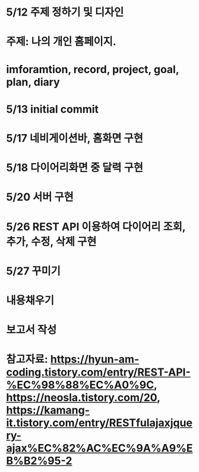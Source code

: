 # 5/12 주제 정하기 및 디자인

# 주제: 나의 개인 홈페이지.

# imforamtion, record, project, goal, plan, diary

# 5/13 initial commit

# 5/17 네비게이션바, 홈화면 구현

# 5/18 다이어리화면 중 달력 구현

# 5/20 서버 구현

# 5/26 REST API 이용하여 다이어리 조회, 추가, 수정, 삭제 구현

# 5/27 꾸미기

# 내용채우기

# 보고서 작성

# 참고자료: https://hyun-am-coding.tistory.com/entry/REST-API-%EC%98%88%EC%A0%9C, https://neosla.tistory.com/20, https://kamang-it.tistory.com/entry/RESTfulajaxjquery-ajax%EC%82%AC%EC%9A%A9%EB%B2%95-2
